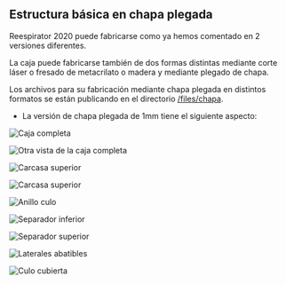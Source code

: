 ## Estructura básica en chapa plegada
Reespirator 2020 puede fabricarse como ya hemos comentado en 2 versiones diferentes. 

La caja puede fabricarse también de dos formas distintas mediante corte láser o fresado de metacrilato o madera y mediante plegado de chapa.

Los archivos para su fabricación mediante chapa plegada en distintos formatos se están publicando en el directorio [/files/chapa](https://gitlab.com/reespirator/reespirator2020/-/tree/master/files/chapa "files/chapa").

* La versión de chapa plegada de 1mm tiene el siguiente aspecto:

![Caja completa](https://gitlab.com/reespirator/reespirator-doc/-/raw/master/images/chapa/bmr_000_completo_para_fabricar.jpg "Caja completa")

![Otra vista de la caja completa](https://gitlab.com/reespirator/reespirator-doc/-/raw/master/images/chapa/bmr_000_completo_para_fabricar_2.jpg "Otra vista de la caja completa")

![Carcasa superior](https://gitlab.com/reespirator/reespirator-doc/-/raw/master/images/chapa/BMR_001_CARCASA_SUPERIOR_PARA_FABRICAR.jpg "Carcasa superior para fabricar")

![Carcasa superior](https://gitlab.com/reespirator/reespirator-doc/-/raw/master/images/chapa/bmr_002_tapa_culo_para_fabricar.jpg "Carcasa superior para fabricar")

![Anillo culo](https://gitlab.com/reespirator/reespirator-doc/-/raw/master/images/chapa/bmr_003_anillo_culo_para_fabricar.jpg "Carcasa superior para fabricar")

![Separador inferior](https://gitlab.com/reespirator/reespirator-doc/-/raw/master/images/chapa/bmr_004_separador_inferior_para_fabricar.jpg "Carcasa superior para fabricar")

![Separador superior](https://gitlab.com/reespirator/reespirator-doc/-/raw/master/images/chapa/bmr_005_separador_superior_para_fabricar.jpg "Separador superior")

![Laterales abatibles](https://gitlab.com/reespirator/reespirator-doc/-/raw/master/images/chapa/bmr_006_laterales_abatibles_para_fabricar.jpg "Laterales abatibles")

![Culo cubierta](https://gitlab.com/reespirator/reespirator-doc/-/raw/master/images/chapa/bmr_007_culo_cubierta_para_fabricar.jpg "Culo cubierta")

